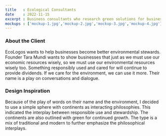 ```yaml
---
title   : Ecological Consultants
date    : 2022-11-15
excerpt : Business consultants who research green solutions for business process requirements.
mockups : ['mockup-1.jpg','mockup-2.jpg','mockup-3.jpg','mockup-4.jpg'] 
---
```


### About the Client

EcoLogos wants to help businesses become better environmental stewards. Founder Tara Mundi wants to show businesses that just as we must use our economic resources wisely, so we must use our environmental resources wisely too. Something responsibly used and cared for will continue to provide dividends. If we care for the environment, we can use it more. Their name is a play on conversations and dialogue.

### Design Inspiration

Because of the play of words on their name and the environment, I decided to use a simple sphere with continents as interacting philosophies. This indicated the interplay between responsible use and stewardship. The continents are also outlined with green for continued growth.  The type is a mix of traditional and modern to further emphasize the philosophical interplays.
